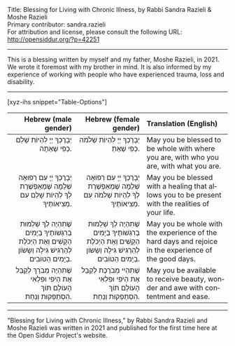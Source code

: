 <html>
<head></head>
<body>
Title: Blessing for Living with Chronic Illness, by Rabbi Sandra Razieli & Moshe Razieli<br />
Primary contributor: sandra.razieli<br />
For attribution and license, please consult the following URL: <a href="http://opensiddur.org/?p=42251">http://opensiddur.org/?p=42251</a>
<p />
<hr />

This is a blessing written by myself and my father, Moshe Razieli, in 2021. We wrote it foremost with my brother in mind. It is also informed by my experience of working with people who have experienced trauma, loss and disability. 

<hr />

[xyz-ihs snippet="Table-Options"]<table style="margin-left: auto; margin-right: auto;" class="draggable">
<thead><tr><th id="x" style="text-align: right;">Hebrew (male gender)</th><th style="text-align: right;">Hebrew (female gender)</th><th style="text-align: left;">Translation (English)</th></tr></thead>
<tbody>
<tr><td style="vertical-align:top;">
<div class="liturgy" lang="he" style="text-align: right;">
יְבָרֶכְךָ יְיָ לִהְיוֹת שָׁלֵם כְפִי שֶׁאַתָה.
</div></td>

<td style="vertical-align:top;">
<div class="liturgy" lang="he" style="text-align: right;">
יְבָרֶכְךָ יְיָ לִהְיוֹת שְׁלֹמֹה כְפִי שֶׁאַתְ.
</div></td>

<td style="vertical-align:top;">
<div class="english" lang="en" style="text-align: left;">
May you be blessed to be whole 
with where you are, 
with who you are, 
with what you are.
</div></td></tr>


<tr><td style="vertical-align:top;">
<div class="liturgy" lang="he" style="text-align: right;">
יְבָרֶכְךָ יְיָ עִם רְפוּאָה שְׁלֵמָה 
שֶׁמְאַפְשֶׁרֶת לְךָ לִהְיוֹת שָׁלֵם עִם מְצִיאוֹתֶיךָ.
</div></td>

<td style="vertical-align:top;">
<div class="liturgy" lang="he" style="text-align: right;">
יְבָרֶכְךָ יְיָ עִם רְפוּאָה שְׁלֵמָה 
שֶׁמְאַפְשֶׁרֶת לְךָ לִהְיוֹת שְׁלֹמֹה עִם מְצִיאוֹתֶיךָ.
</div></td>

<td style="vertical-align:top;">
<div class="english" lang="en" style="text-align: left;">
May you be blessed with a healing 
that allows you to be present with the realities of your life.
</div></td></tr>


<tr><td style="vertical-align:top;">
<div class="liturgy" lang="he" style="text-align: right;">
שֶׁתִהְיֶה לְךָ שְׁלֵמוּת בְרִגְשׁוֹתֶיךָ בַיָמִים הַקָשִׁים 
וְאֶת הַיְכֹלֶת לְהַרְגִישׁ גִילָה וְשָׂשׂוֹן בַיָמִים הַטּוֹבִים.
</div></td>

<td style="vertical-align:top;">
<div class="liturgy" lang="he" style="text-align: right;">
שֶׁתִהְיֶה לְךָ שְׁלֵמוּת בְרִגְשׁוֹתֶיךָ בַיָמִים הַקָשִׁים 
וְאֶת הַיְכֹלֶת לְהַרְגִישׁ גִילָה וְשָׂשׂוֹן בַיָמִים הַטּוֹבִים.
</div></td>

<td style="vertical-align:top;">
<div class="english" lang="en" style="text-align: left;">
May you be whole with the experience of the hard days 
and rejoice in the experience of the good days.
</div></td></tr>


<tr><td style="vertical-align:top;">
<div class="liturgy" lang="he" style="text-align: right;">
שֶׁתִהְיֶה מְבֹרָךְ לְקַבֵל אֶת הַיֹפִי וּפִלְאִי הָעוֹלָם 
תּוֹךְ הִסְתַפְקוּת וְנַחַת.
</div></td>

<td style="vertical-align:top;">
<div class="liturgy" lang="he" style="text-align: right;">
שֶׁתִהְיִי מְבֹרֶכֶת לְקַבֵל אֶת הַיֹפִי וּפִלְאִי הָעוֹלָם 
תּוֹךְ הִסְתַפְקוּת וְנַחַת.
</div></td>

<td style="vertical-align:top;">
<div class="english" lang="en" style="text-align: left;">
May you be available to receive beauty, wonder and awe 
with contentment and ease.
</div></td></tr>
</tbody></table>

<hr />

"Blessing for Living with Chronic Illness," by Rabbi Sandra Razieli and Moshe Razieli was written in 2021 and published for the first time here at the Open Siddur Project's website.

&nbsp;
</body>
</html>